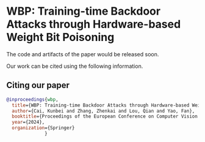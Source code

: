 # WBP: Training-time Backdoor Attacks through Hardware-based Weight Bit Poisoning


The code and artifacts of the paper would be released soon. 

Our work can be cited using the following information.

## Citing our paper  
```bibtex
@inproceedings{wbp,
  title={WBP: Training-time Backdoor Attacks through Hardware-based Weight Bit Poisoning},
  author={Cai, Kunbei and Zhang, Zhenkai and Lou, Qian and Yao, Fan},
  booktitle={Proceedings of the European Conference on Computer Vision (ECCV)},
  year={2024},
  organization={Springer}
              }
